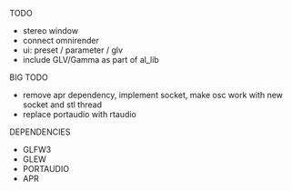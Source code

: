 TODO

- stereo window
- connect omnirender
- ui: preset / parameter / glv
- include GLV/Gamma as part of al_lib

BIG TODO

- remove apr dependency, implement socket, make osc work with new socket and stl thread
- replace portaudio with rtaudio

DEPENDENCIES

- GLFW3
- GLEW
- PORTAUDIO
- APR
